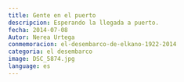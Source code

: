 ```yaml
---
title: Gente en el puerto
descripcion: Esperando la llegada a puerto.
fecha: 2014-07-08
Autor: Nerea Urtega
conmemoracion: el-desembarco-de-elkano-1922-2014
categoria: el desembarco
image: DSC_5874.jpg
language: es
---
```

